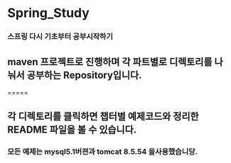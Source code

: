 # Spring_Study
### 스프링 다시 기초부터 공부시작하기  
## maven 프로젝트로 진행하며 각 파트별로 디렉토리를 나눠서 공부하는 Repository입니다. 
=====
## 각 디렉토리를 클릭하면 챕터별 예제코드와 정리한 README 파일을 볼 수 있습니다. 
### 모든 예제는 mysql5.1버젼과 tomcat 8.5.54 을사용했습니당.
